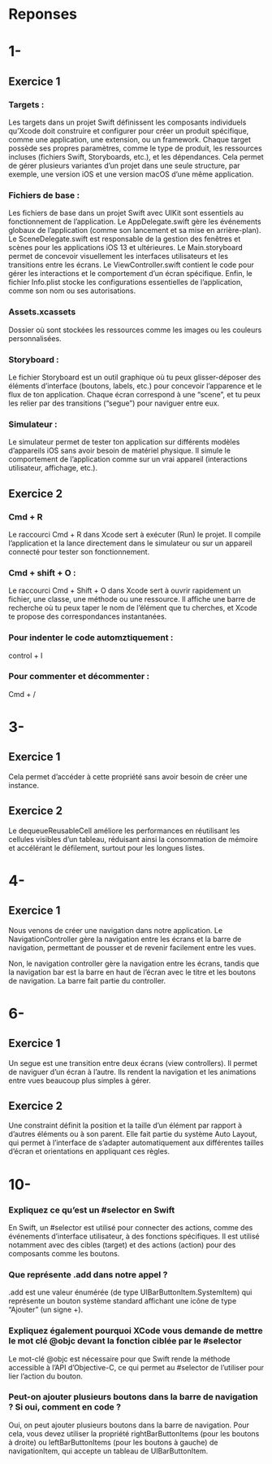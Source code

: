 # Reponses

# 1-
## Exercice 1

### Targets :
Les targets dans un projet Swift définissent les composants individuels qu’Xcode doit construire et configurer pour créer un produit spécifique, comme une application, une extension, ou un framework. Chaque target possède ses propres paramètres, comme le type de produit, les ressources incluses (fichiers Swift, Storyboards, etc.), et les dépendances. Cela permet de gérer plusieurs variantes d’un projet dans une seule structure, par exemple, une version iOS et une version macOS d’une même application.

### Fichiers de base :
Les fichiers de base dans un projet Swift avec UIKit sont essentiels au fonctionnement de l’application. Le AppDelegate.swift gère les événements globaux de l’application (comme son lancement et sa mise en arrière-plan). Le SceneDelegate.swift est responsable de la gestion des fenêtres et scènes pour les applications iOS 13 et ultérieures. Le Main.storyboard permet de concevoir visuellement les interfaces utilisateurs et les transitions entre les écrans. Le ViewController.swift contient le code pour gérer les interactions et le comportement d’un écran spécifique. Enfin, le fichier Info.plist stocke les configurations essentielles de l’application, comme son nom ou ses autorisations.

### Assets.xcassets
Dossier où sont stockées les ressources comme les images ou les couleurs personnalisées.

### Storyboard : 
Le fichier Storyboard est un outil graphique où tu peux glisser-déposer des éléments d’interface (boutons, labels, etc.) pour concevoir l’apparence et le flux de ton application. Chaque écran correspond à une “scene”, et tu peux les relier par des transitions (“segue”) pour naviguer entre eux.

### Simulateur :
Le simulateur permet de tester ton application sur différents modèles d’appareils iOS sans avoir besoin de matériel physique. Il simule le comportement de l’application comme sur un vrai appareil (interactions utilisateur, affichage, etc.).

## Exercice 2

### Cmd + R 
Le raccourci Cmd + R dans Xcode sert à exécuter (Run) le projet. Il compile l’application et la lance directement dans le simulateur ou sur un appareil connecté pour tester son fonctionnement.

### Cmd + shift + O :
Le raccourci Cmd + Shift + O dans Xcode sert à ouvrir rapidement un fichier, une classe, une méthode ou une ressource. Il affiche une barre de recherche où tu peux taper le nom de l’élément que tu cherches, et Xcode te propose des correspondances instantanées.

### Pour indenter le code automztiquement : 
control + I

### Pour commenter et décommenter : 
Cmd + /

# 3-

## Exercice 1
Cela permet d’accéder à cette propriété sans avoir besoin de créer une instance.

## Exercice 2
Le dequeueReusableCell améliore les performances en réutilisant les cellules visibles d’un tableau, réduisant ainsi la consommation de mémoire et accélérant le défilement, surtout pour les longues listes.

# 4-

## Exercice 1

Nous venons de créer une navigation dans notre application. Le NavigationController gère la navigation entre les écrans et la barre de navigation, permettant de pousser et de revenir facilement entre les vues.

Non, le navigation controller gère la navigation entre les écrans, tandis que la navigation bar est la barre en haut de l’écran avec le titre et les boutons de navigation. La barre fait partie du controller.

# 6-

## Exercice 1

Un segue est une transition entre deux écrans (view controllers). Il permet de naviguer d’un écran à l’autre. Ils rendent la navigation et les animations entre vues beaucoup plus simples à gérer.

## Exercice 2 

Une constraint définit la position et la taille d’un élément par rapport à d’autres éléments ou à son parent. Elle fait partie du système Auto Layout, qui permet à l’interface de s’adapter automatiquement aux différentes tailles d’écran et orientations en appliquant ces règles.

# 10-

### Expliquez ce qu’est un #selector en Swift

En Swift, un #selector est utilisé pour connecter des actions, comme des événements d’interface utilisateur, à des fonctions spécifiques. Il est utilisé notamment avec des cibles (target) et des actions (action) pour des composants comme les boutons.

### Que représente .add dans notre appel ?

.add est une valeur énumérée (de type UIBarButtonItem.SystemItem) qui représente un bouton système standard affichant une icône de type “Ajouter” (un signe +).

### Expliquez également pourquoi XCode vous demande de mettre le mot clé @objc devant la fonction ciblée par le #selector 

Le mot-clé @objc est nécessaire pour que Swift rende la méthode accessible à l’API d’Objective-C, ce qui permet au #selector de l’utiliser pour lier l’action du bouton.

### Peut-on ajouter plusieurs boutons dans la barre de navigation ? Si oui, comment en code ?

Oui, on peut ajouter plusieurs boutons dans la barre de navigation. Pour cela, vous devez utiliser la propriété rightBarButtonItems (pour les boutons à droite) ou leftBarButtonItems (pour les boutons à gauche) de navigationItem, qui accepte un tableau de UIBarButtonItem.